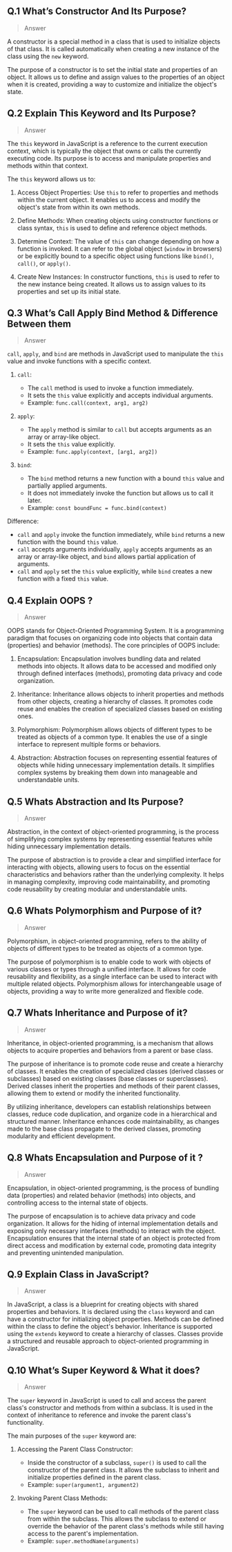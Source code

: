 ## Q.1 What’s Constructor And Its Purpose?
> Answer

A constructor is a special method in a class that is used to initialize objects of that class. It is called automatically when creating a new instance of the class using the `new` keyword.

The purpose of a constructor is to set the initial state and properties of an object. It allows us to define and assign values to the properties of an object when it is created, providing a way to customize and initialize the object's state.

## Q.2 Explain This Keyword and Its Purpose?
> Answer

The `this` keyword in JavaScript is a reference to the current execution context, which is typically the object that owns or calls the currently executing code. Its purpose is to access and manipulate properties and methods within that context.

The `this` keyword allows us to:

1. Access Object Properties: Use `this` to refer to properties and methods within the current object. It enables us to access and modify the object's state from within its own methods.

2. Define Methods: When creating objects using constructor functions or class syntax, `this` is used to define and reference object methods.

3. Determine Context: The value of `this` can change depending on how a function is invoked. It can refer to the global object (`window` in browsers) or be explicitly bound to a specific object using functions like `bind()`, `call()`, or `apply()`.

4. Create New Instances: In constructor functions, `this` is used to refer to the new instance being created. It allows us to assign values to its properties and set up its initial state.

## Q.3 What’s Call Apply Bind Method & Difference Between them
>Answer

`call`, `apply`, and `bind` are methods in JavaScript used to manipulate the `this` value and invoke functions with a specific context.

1. `call`:
   - The `call` method is used to invoke a function immediately.
   - It sets the `this` value explicitly and accepts individual arguments.
   - Example: `func.call(context, arg1, arg2)`

2. `apply`:
   - The `apply` method is similar to `call` but accepts arguments as an array or array-like object.
   - It sets the `this` value explicitly.
   - Example: `func.apply(context, [arg1, arg2])`

3. `bind`:
   - The `bind` method returns a new function with a bound `this` value and partially applied arguments.
   - It does not immediately invoke the function but allows us to call it later.
   - Example: `const boundFunc = func.bind(context)`

Difference:
- `call` and `apply` invoke the function immediately, while `bind` returns a new function with the bound `this` value.
- `call` accepts arguments individually, `apply` accepts arguments as an array or array-like object, and `bind` allows partial application of arguments.
- `call` and `apply` set the `this` value explicitly, while `bind` creates a new function with a fixed `this` value.

## Q.4 Explain OOPS ?
> Answer

OOPS stands for Object-Oriented Programming System. It is a programming paradigm that focuses on organizing code into objects that contain data (properties) and behavior (methods). The core principles of OOPS include:

1. Encapsulation: Encapsulation involves bundling data and related methods into objects. It allows data to be accessed and modified only through defined interfaces (methods), promoting data privacy and code organization.

2. Inheritance: Inheritance allows objects to inherit properties and methods from other objects, creating a hierarchy of classes. It promotes code reuse and enables the creation of specialized classes based on existing ones.

3. Polymorphism: Polymorphism allows objects of different types to be treated as objects of a common type. It enables the use of a single interface to represent multiple forms or behaviors.

4. Abstraction: Abstraction focuses on representing essential features of objects while hiding unnecessary implementation details. It simplifies complex systems by breaking them down into manageable and understandable units.

## Q.5 Whats Abstraction and Its Purpose?
> Answer

Abstraction, in the context of object-oriented programming, is the process of simplifying complex systems by representing essential features while hiding unnecessary implementation details. 

The purpose of abstraction is to provide a clear and simplified interface for interacting with objects, allowing users to focus on the essential characteristics and behaviors rather than the underlying complexity. It helps in managing complexity, improving code maintainability, and promoting code reusability by creating modular and understandable units.

## Q.6 Whats Polymorphism and Purpose of it?
> Answer

Polymorphism, in object-oriented programming, refers to the ability of objects of different types to be treated as objects of a common type. 

The purpose of polymorphism is to enable code to work with objects of various classes or types through a unified interface. It allows for code reusability and flexibility, as a single interface can be used to interact with multiple related objects. Polymorphism allows for interchangeable usage of objects, providing a way to write more generalized and flexible code.

## Q.7  Whats Inheritance and Purpose of it?
> Answer 

Inheritance, in object-oriented programming, is a mechanism that allows objects to acquire properties and behaviors from a parent or base class. 

The purpose of inheritance is to promote code reuse and create a hierarchy of classes. It enables the creation of specialized classes (derived classes or subclasses) based on existing classes (base classes or superclasses). Derived classes inherit the properties and methods of their parent classes, allowing them to extend or modify the inherited functionality.

By utilizing inheritance, developers can establish relationships between classes, reduce code duplication, and organize code in a hierarchical and structured manner. Inheritance enhances code maintainability, as changes made to the base class propagate to the derived classes, promoting modularity and efficient development.

## Q.8 Whats Encapsulation and Purpose of it ?
> Answer

Encapsulation, in object-oriented programming, is the process of bundling data (properties) and related behavior (methods) into objects, and controlling access to the internal state of objects.

The purpose of encapsulation is to achieve data privacy and code organization. It allows for the hiding of internal implementation details and exposing only necessary interfaces (methods) to interact with the object. Encapsulation ensures that the internal state of an object is protected from direct access and modification by external code, promoting data integrity and preventing unintended manipulation.

## Q.9 Explain Class in JavaScript?
> Answer

In JavaScript, a class is a blueprint for creating objects with shared properties and behaviors. It is declared using the `class` keyword and can have a constructor for initializing object properties. Methods can be defined within the class to define the object's behavior. Inheritance is supported using the `extends` keyword to create a hierarchy of classes. Classes provide a structured and reusable approach to object-oriented programming in JavaScript.

## Q.10 What’s Super Keyword & What it does?
> Answer

The `super` keyword in JavaScript is used to call and access the parent class's constructor and methods from within a subclass. It is used in the context of inheritance to reference and invoke the parent class's functionality.

The main purposes of the `super` keyword are:

1. Accessing the Parent Class Constructor:
   - Inside the constructor of a subclass, `super()` is used to call the constructor of the parent class. It allows the subclass to inherit and initialize properties defined in the parent class.
   - Example: `super(argument1, argument2)`

2. Invoking Parent Class Methods:
   - The `super` keyword can be used to call methods of the parent class from within the subclass. This allows the subclass to extend or override the behavior of the parent class's methods while still having access to the parent's implementation.
   - Example: `super.methodName(arguments)`